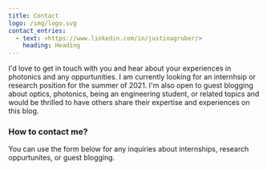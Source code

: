 ```yaml
---
title: Contact
logo: /img/logo.svg
contact_entries:
  - text: <https://www.linkedin.com/in/justinagruber/>
    heading: Heading
---
```

I'd love to get in touch with you and hear about your experiences in photonics and any oppurtunities. I am currently looking for an internhsip or research position for the summer of 2021. I'm also open to guest blogging about optics, photonics, being an engineering student, or related topics and would be thrilled to have others share their expertise and experiences on this blog.

<h3 class="f4 b lh-title mb2">How to contact me?</h3>

You can use the form below for any inquiries about internships, research oppurtunites, or guest blogging.